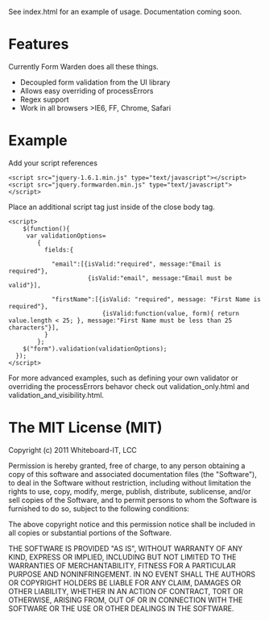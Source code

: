 See index.html for an example of usage.  Documentation coming soon.



# Features

Currently Form Warden does all these things.

* Decoupled form validation from the UI library
* Allows easy overriding of processErrors
* Regex support
* Work in all browsers >IE6, FF, Chrome, Safari

# Example

Add your script references

    <script src="jquery-1.6.1.min.js" type="text/javascript"></script>
    <script src="jquery.formwarden.min.js" type="text/javascript"></script>

Place an additional script tag just inside of the close body tag.

    <script>
        $(function(){
         var validationOptions= 
            {
              fields:{

                "email":[{isValid:"required", message:"Email is required"},
                          {isValid:"email", message:"Email must be valid"}],

                "firstName":[{isValid: "required", message: "First Name is required"},
                              {isValid:function(value, form){ return value.length < 25; }, message:"First Name must be less than 25 characters"}],
              }
            };
        $("form").validation(validationOptions);
      });
    </script>

For more advanced examples, such as defining your own validator or overriding the processErrors behavor check out validation_only.html and validation_and_visibility.html.

# The MIT License (MIT)
Copyright (c) 2011 Whiteboard-IT, LCC

Permission is hereby granted, free of charge, to any person obtaining a copy of this software and associated documentation files (the "Software"), to deal in the Software without restriction, including without limitation the rights to use, copy, modify, merge, publish, distribute, sublicense, and/or sell copies of the Software, and to permit persons to whom the Software is furnished to do so, subject to the following conditions:

The above copyright notice and this permission notice shall be included in all copies or substantial portions of the Software.

THE SOFTWARE IS PROVIDED "AS IS", WITHOUT WARRANTY OF ANY KIND, EXPRESS OR IMPLIED, INCLUDING BUT NOT LIMITED TO THE WARRANTIES OF MERCHANTABILITY, FITNESS FOR A PARTICULAR PURPOSE AND NONINFRINGEMENT. IN NO EVENT SHALL THE AUTHORS OR COPYRIGHT HOLDERS BE LIABLE FOR ANY CLAIM, DAMAGES OR OTHER LIABILITY, WHETHER IN AN ACTION OF CONTRACT, TORT OR OTHERWISE, ARISING FROM, OUT OF OR IN CONNECTION WITH THE SOFTWARE OR THE USE OR OTHER DEALINGS IN THE SOFTWARE.